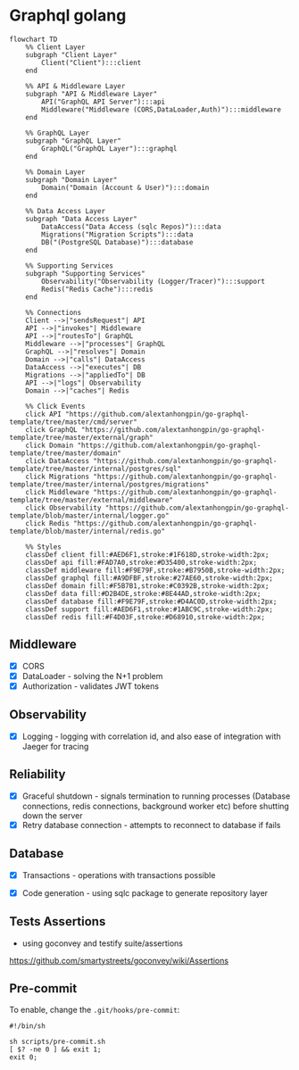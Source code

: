 # Graphql golang


```mermaid
flowchart TD
    %% Client Layer
    subgraph "Client Layer"
        Client("Client"):::client
    end

    %% API & Middleware Layer
    subgraph "API & Middleware Layer"
        API("GraphQL API Server"):::api
        Middleware("Middleware (CORS,DataLoader,Auth)"):::middleware
    end

    %% GraphQL Layer
    subgraph "GraphQL Layer"
        GraphQL("GraphQL Layer"):::graphql
    end

    %% Domain Layer
    subgraph "Domain Layer"
        Domain("Domain (Account & User)"):::domain
    end

    %% Data Access Layer
    subgraph "Data Access Layer"
        DataAccess("Data Access (sqlc Repos)"):::data
        Migrations("Migration Scripts"):::data
        DB("(PostgreSQL Database)"):::database
    end

    %% Supporting Services
    subgraph "Supporting Services"
        Observability("Observability (Logger/Tracer)"):::support
        Redis("Redis Cache"):::redis
    end

    %% Connections
    Client -->|"sendsRequest"| API
    API -->|"invokes"| Middleware
    API -->|"routesTo"| GraphQL
    Middleware -->|"processes"| GraphQL
    GraphQL -->|"resolves"| Domain
    Domain -->|"calls"| DataAccess
    DataAccess -->|"executes"| DB
    Migrations -->|"appliedTo"| DB
    API -->|"logs"| Observability
    Domain -->|"caches"| Redis

    %% Click Events
    click API "https://github.com/alextanhongpin/go-graphql-template/tree/master/cmd/server"
    click GraphQL "https://github.com/alextanhongpin/go-graphql-template/tree/master/external/graph"
    click Domain "https://github.com/alextanhongpin/go-graphql-template/tree/master/domain"
    click DataAccess "https://github.com/alextanhongpin/go-graphql-template/tree/master/internal/postgres/sql"
    click Migrations "https://github.com/alextanhongpin/go-graphql-template/tree/master/internal/postgres/migrations"
    click Middleware "https://github.com/alextanhongpin/go-graphql-template/tree/master/external/middleware"
    click Observability "https://github.com/alextanhongpin/go-graphql-template/blob/master/internal/logger.go"
    click Redis "https://github.com/alextanhongpin/go-graphql-template/blob/master/internal/redis.go"

    %% Styles
    classDef client fill:#AED6F1,stroke:#1F618D,stroke-width:2px;
    classDef api fill:#FAD7A0,stroke:#D35400,stroke-width:2px;
    classDef middleware fill:#F9E79F,stroke:#B7950B,stroke-width:2px;
    classDef graphql fill:#A9DFBF,stroke:#27AE60,stroke-width:2px;
    classDef domain fill:#F5B7B1,stroke:#C0392B,stroke-width:2px;
    classDef data fill:#D2B4DE,stroke:#8E44AD,stroke-width:2px;
    classDef database fill:#F9E79F,stroke:#D4AC0D,stroke-width:2px;
    classDef support fill:#AED6F1,stroke:#1ABC9C,stroke-width:2px;
    classDef redis fill:#F4D03F,stroke:#D68910,stroke-width:2px;
```

## Middleware
- [x] CORS
- [x] DataLoader - solving the N+1 problem
- [x] Authorization - validates JWT tokens

## Observability
- [x] Logging - logging with correlation id, and also ease of integration with Jaeger for tracing

## Reliability
- [x] Graceful shutdown - signals termination to running processes (Database connections, redis connections, background worker etc) before shutting down the server
- [x] Retry database connection - attempts to reconnect to database if fails

## Database
- [x] Transactions - operations with transactions possible
- [x] Code generation - using sqlc package to generate repository layer


## Tests Assertions
- using goconvey and testify suite/assertions

https://github.com/smartystreets/goconvey/wiki/Assertions


## Pre-commit
To enable, change the `.git/hooks/pre-commit`:
```
#!/bin/sh

sh scripts/pre-commit.sh
[ $? -ne 0 ] && exit 1;
exit 0;
```
